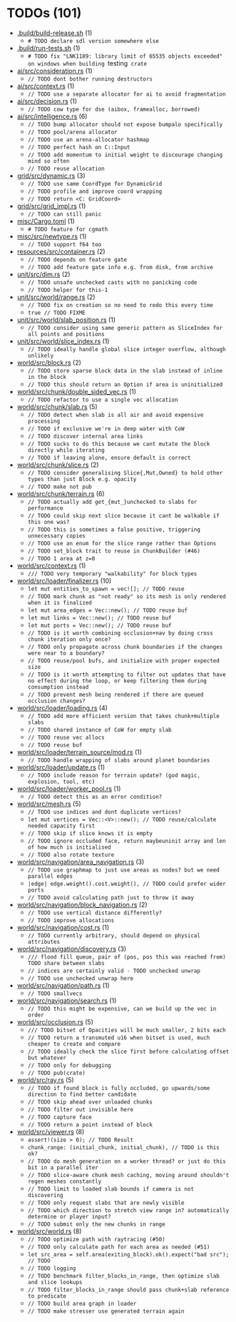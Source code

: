 # TODOs (101)
 * [.build/build-release.sh](.build/build-release.sh) (1)
   * `# TODO declare sdl version somewhere else`
 * [.build/run-tests.sh](.build/run-tests.sh) (1)
   * `# TODO fix "LNK1189: library limit of 65535 objects exceeded" on windows when building `testing` crate`
 * [ai/src/consideration.rs](ai/src/consideration.rs) (1)
   * `// TODO dont bother running destructors`
 * [ai/src/context.rs](ai/src/context.rs) (1)
   * `// TODO use a separate allocator for ai to avoid fragmentation`
 * [ai/src/decision.rs](ai/src/decision.rs) (1)
   * `// TODO cow type for dse (aibox, framealloc, borrowed)`
 * [ai/src/intelligence.rs](ai/src/intelligence.rs) (6)
   * `// TODO bump allocator should not expose bumpalo specifically`
   * `// TODO pool/arena allocator`
   * `// TODO use an arena-allocator hashmap`
   * `// TODO perfect hash on C::Input`
   * `// TODO add momentum to initial weight to discourage changing mind so often`
   * `// TODO reuse allocation`
 * [grid/src/dynamic.rs](grid/src/dynamic.rs) (3)
   * `// TODO use same CoordType for DynamicGrid`
   * `// TODO profile and improve coord wrapping`
   * `// TODO return <C: GridCoord>`
 * [grid/src/grid_impl.rs](grid/src/grid_impl.rs) (1)
   * `// TODO can still panic`
 * [misc/Cargo.toml](misc/Cargo.toml) (1)
   * `# TODO feature for cgmath`
 * [misc/src/newtype.rs](misc/src/newtype.rs) (1)
   * `// TODO support f64 too`
 * [resources/src/container.rs](resources/src/container.rs) (2)
   * `// TODO depends on feature gate`
   * `// TODO add feature gate info e.g. from disk, from archive`
 * [unit/src/dim.rs](unit/src/dim.rs) (2)
   * `// TODO unsafe unchecked casts with no panicking code`
   * `// TODO helper for this-1`
 * [unit/src/world/range.rs](unit/src/world/range.rs) (2)
   * `// TODO fix on creation so no need to redo this every time`
   * `true // TODO FIXME`
 * [unit/src/world/slab_position.rs](unit/src/world/slab_position.rs) (1)
   * `// TODO consider using same generic pattern as SliceIndex for all points and positions`
 * [unit/src/world/slice_index.rs](unit/src/world/slice_index.rs) (1)
   * `// TODO ideally handle global slice integer overflow, although unlikely`
 * [world/src/block.rs](world/src/block.rs) (2)
   * `// TODO store sparse block data in the slab instead of inline in the block`
   * `// TODO this should return an Option if area is uninitialized`
 * [world/src/chunk/double_sided_vec.rs](world/src/chunk/double_sided_vec.rs) (1)
   * `// TODO refactor to use a single vec allocation`
 * [world/src/chunk/slab.rs](world/src/chunk/slab.rs) (5)
   * `// TODO detect when slab is all air and avoid expensive processing`
   * `// TODO if exclusive we're in deep water with CoW`
   * `// TODO discover internal area links`
   * `// TODO sucks to do this because we cant mutate the block directly while iterating`
   * `// TODO if leaving alone, ensure default is correct`
 * [world/src/chunk/slice.rs](world/src/chunk/slice.rs) (2)
   * `// TODO consider generalising Slice{,Mut,Owned} to hold other types than just Block e.g. opacity`
   * `// TODO make not pub`
 * [world/src/chunk/terrain.rs](world/src/chunk/terrain.rs) (6)
   * `// TODO actually add get_{mut_}unchecked to slabs for performance`
   * `// TODO could skip next slice because it cant be walkable if this one was?`
   * `// TODO this is sometimes a false positive, triggering unnecessary copies`
   * `// TODO use an enum for the slice range rather than Options`
   * `// TODO set_block trait to reuse in ChunkBuilder (#46)`
   * `// TODO 1 area at z=0`
 * [world/src/context.rs](world/src/context.rs) (1)
   * `/// TODO very temporary "walkability" for block types`
 * [world/src/loader/finalizer.rs](world/src/loader/finalizer.rs) (10)
   * `let mut entities_to_spawn = vec![]; // TODO reuse`
   * `// TODO mark chunk as "not ready" so its mesh is only rendered when it is finalized`
   * `let mut area_edges = Vec::new(); // TODO reuse buf`
   * `let mut links = Vec::new(); // TODO reuse buf`
   * `let mut ports = Vec::new(); // TODO reuse buf`
   * `// TODO is it worth combining occlusion+nav by doing cross chunk iteration only once?`
   * `// TODO only propagate across chunk boundaries if the changes were near to a boundary?`
   * `// TODO reuse/pool bufs, and initialize with proper expected size`
   * `// TODO is it worth attempting to filter out updates that have no effect during the loop, or keep filtering them during consumption instead`
   * `// TODO prevent mesh being rendered if there are queued occlusion changes?`
 * [world/src/loader/loading.rs](world/src/loader/loading.rs) (4)
   * `// TODO add more efficient version that takes chunk+multiple slabs`
   * `// TODO shared instance of CoW for empty slab`
   * `// TODO reuse vec allocs`
   * `// TODO reuse buf`
 * [world/src/loader/terrain_source/mod.rs](world/src/loader/terrain_source/mod.rs) (1)
   * `// TODO handle wrapping of slabs around planet boundaries`
 * [world/src/loader/update.rs](world/src/loader/update.rs) (1)
   * `// TODO include reason for terrain update? (god magic, explosion, tool, etc)`
 * [world/src/loader/worker_pool.rs](world/src/loader/worker_pool.rs) (1)
   * `// TODO detect this as an error condition?`
 * [world/src/mesh.rs](world/src/mesh.rs) (5)
   * `// TODO use indices and dont duplicate vertices?`
   * `let mut vertices = Vec::<V>::new(); // TODO reuse/calculate needed capacity first`
   * `// TODO skip if slice knows it is empty`
   * `// TODO ignore occluded face, return maybeuninit array and len of how much is initialised`
   * `// TODO also rotate texture`
 * [world/src/navigation/area_navigation.rs](world/src/navigation/area_navigation.rs) (3)
   * `// TODO use graphmap to just use areas as nodes? but we need parallel edges`
   * `|edge| edge.weight().cost.weight(), // TODO could prefer wider ports`
   * `// TODO avoid calculating path just to throw it away`
 * [world/src/navigation/block_navigation.rs](world/src/navigation/block_navigation.rs) (2)
   * `// TODO use vertical distance differently?`
   * `// TODO improve allocations`
 * [world/src/navigation/cost.rs](world/src/navigation/cost.rs) (1)
   * `// TODO currently arbitrary, should depend on physical attributes`
 * [world/src/navigation/discovery.rs](world/src/navigation/discovery.rs) (3)
   * `/// flood fill queue, pair of (pos, pos this was reached from) TODO share between slabs`
   * `// indices are certainly valid - TODO unchecked unwrap`
   * `// TODO use unchecked unwrap here`
 * [world/src/navigation/path.rs](world/src/navigation/path.rs) (1)
   * `// TODO smallvecs`
 * [world/src/navigation/search.rs](world/src/navigation/search.rs) (1)
   * `// TODO this might be expensive, can we build up the vec in order`
 * [world/src/occlusion.rs](world/src/occlusion.rs) (5)
   * `/// TODO bitset of Opacities will be much smaller, 2 bits each`
   * `// TODO return a transmuted u16 when bitset is used, much cheaper to create and compare`
   * `// TODO ideally check the slice first before calculating offset but whatever`
   * `// TODO only for debugging`
   * `// TODO pub(crate)`
 * [world/src/ray.rs](world/src/ray.rs) (5)
   * `// TODO if found block is fully occluded, go upwards/some direction to find better candidate`
   * `// TODO skip ahead over unloaded chunks`
   * `// TODO filter out invisible here`
   * `// TODO capture face`
   * `// TODO return a point instead of block`
 * [world/src/viewer.rs](world/src/viewer.rs) (8)
   * `assert!(size > 0); // TODO Result`
   * `chunk_range: (initial_chunk, initial_chunk), // TODO is this ok?`
   * `// TODO do mesh generation on a worker thread? or just do this bit in a parallel iter`
   * `// TODO slice-aware chunk mesh caching, moving around shouldn't regen meshes constantly`
   * `// TODO limit to loaded slab bounds if camera is not discovering`
   * `// TODO only request slabs that are newly visible`
   * `// TODO which direction to stretch view range in? automatically determine or player input?`
   * `// TODO submit only the new chunks in range`
 * [world/src/world.rs](world/src/world.rs) (8)
   * `// TODO optimize path with raytracing (#50)`
   * `// TODO only calculate path for each area as needed (#51)`
   * `let src_area = self.area(exiting_block).ok().expect("bad src"); // TODO`
   * `// TODO logging`
   * `// TODO benchmark filter_blocks_in_range, then optimize slab and slice lookups`
   * `// TODO filter_blocks_in_range should pass chunk+slab reference to predicate`
   * `// TODO build area graph in loader`
   * `// TODO make stresser use generated terrain again`
